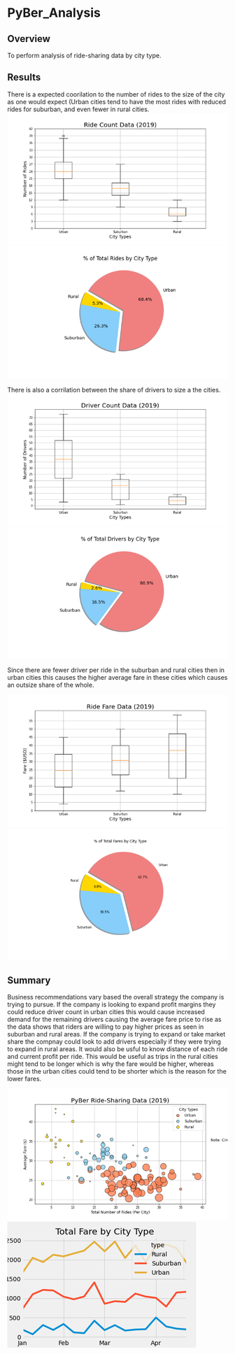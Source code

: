 # PyBer_Analysis

## Overview
To perform analysis of ride-sharing data by city type.  
## Results
 There is a expected coorilation to the number of rides to the size of the city as one would expect (Urban cities tend to have the most rides with reduced rides for suburban, and even fewer in rural cities.
 ![image](analysis/Fig2.png)
 ![image](analysis/Fig6.png)
 
 There is also a corrilation between the share of drivers to size a the cities.
 ![image](analysis/Fig4.png)
 ![image](analysis/Fig7.png) 
 
 Since there are fewer driver per ride in the suburban and rural cities then in urban cities this causes the higher average fare in these cities which causes an outsize share of the whole.
 
 ![image](analysis/Fig3.png)
 ![image](analysis/Fig5.png)

## Summary
  Business recommendations vary based the overall strategy the company is trying to pursue.  If the company is looking to expand profit margins they could reduce driver count in urban cities this would cause increased demand for the remaining drivers causing the average fare price to rise as the data shows that riders are willing to pay higher prices as seen in suburban and rural areas.  If the company is trying to expand or take market share the compnay could look to add drivers especially if they were trying to expand in rural areas.  It would also be usful to know distance of each ride and current profit per ride.  This would be useful as trips in the rural cities might tend to be longer which is why the fare would be higher, whereas those in the urban cities could tend to be shorter which is the reason for the lower fares.

 ![image](analysis/Fig1.png)
 ![image](analysis/PyBer_fare_summary.png)
